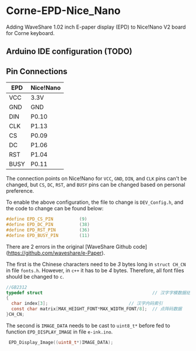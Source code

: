# Corne-EPD-Nice_Nano

Adding WaveShare 1.02 inch E-paper display (EPD) to Nice!Nano V2 board for Corne
keyboard.

## Arduino IDE configuration (TODO)

## Pin Connections

| EPD  | Nice!Nano |
|------|-----------|
| VCC  | 3.3V      |
| GND  | GND       |
| DIN  | P0.10     |
| CLK  | P1.13     |
| CS   | P0.09     |
| DC   | P1.06     |
| RST  | P1.04     |
| BUSY | P0.11     |

The connection points on Nice!Nano for `VCC`, `GND`, `DIN`, and `CLK` pins can't
be changed, but `CS`, `DC`, `RST`, and `BUSY` pins can be changed based on
personal preference.

To enable the above configuration, the file to change is `DEV_Config.h`, and the
code to change can be found below:

```CPP
#define EPD_CS_PIN          (9)
#define EPD_DC_PIN          (38)
#define EPD_RST_PIN         (36)
#define EPD_BUSY_PIN        (11)
```

There are 2 errors in the original [WaveShare Github code]
(https://github.com/waveshare/e-Paper).

The first is the Chinese characters need to be _3_ bytes long in `struct CH_CN` in
file `fonts.h`. However, in `c++` it has to be _4_ bytes. Therefore, all font
files should be changed to `c`.

```c
//GB2312
typedef struct                                          // 汉字字模数据结构
{
  char index[3];                               // 汉字内码索引
  const char matrix[MAX_HEIGHT_FONT*MAX_WIDTH_FONT/8];  // 点阵码数据
}CH_CN;
```

The second is `IMAGE_DATA` needs to be cast to `uint8_t*` before fed to function
`EPD_DISPLAY_IMAGE` in file `e-ink.ino`.

```cpp
 EPD_Display_Image((uint8_t*)IMAGE_DATA);
```

